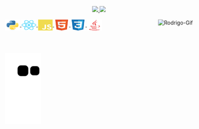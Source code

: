 <div align="center">
  <a href="https://github.com/RodrigodSantos">
  <img height="165em" src="https://github-readme-stats.vercel.app/api?username=RodrigodSantos&show_icons=true&theme=tokyonight&include_all_commits=true&count_private=true"/>
  <img height="165em" src="https://github-readme-stats.vercel.app/api/top-langs/?username=RodrigodSantos&layout=compact&langs_count=7&theme=tokyonight"/>
</div>
  
<div style="display: inline_block"><br>
  
  <img align="center" alt="Rodrigo-Python" height="30" width="40" src="https://raw.githubusercontent.com/devicons/devicon/master/icons/python/python-original.svg">
  <img align="center" alt="Rodrigo-React" height="30" width="40" src="https://raw.githubusercontent.com/devicons/devicon/master/icons/react/react-original.svg">
  <img align="center" alt="Rodrigo-Js" height="30" width="40" src="https://raw.githubusercontent.com/devicons/devicon/master/icons/javascript/javascript-plain.svg">
  <img align="center" alt="Rodrigo-HTML" height="30" width="40" src="https://raw.githubusercontent.com/devicons/devicon/master/icons/html5/html5-original.svg">
  <img align="center" alt="Rodrigo-CSS" height="30" width="40" src="https://raw.githubusercontent.com/devicons/devicon/master/icons/css3/css3-original.svg">
  <img align="center" alt="Rodrigo-Java" height="30" width="40" src="https://raw.githubusercontent.com/devicons/devicon/master/icons/java/java-plain.svg">
  <img align="right" alt="Rodrigo-Gif" height="150" width="" src="https://cdn.discordapp.com/attachments/576084553148530689/1040598768887795732/Wtpp.gif">
  
</div>
  
  ##
<br>
<div> 

 ![snake gif](https://github.com/RodrigodSantos/RodrigodSantos/blob/output/github-contribution-grid-snake.svg)

</div>
